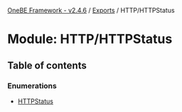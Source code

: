 [OneBE Framework - v2.4.6](../README.md) / [Exports](../modules.md) / HTTP/HTTPStatus

# Module: HTTP/HTTPStatus

## Table of contents

### Enumerations

- [HTTPStatus](../enums/HTTP_HTTPStatus.HTTPStatus.md)
